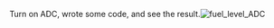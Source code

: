 Turn on ADC, wrote some code, and see the result.![fuel_level_ADC](https://github.com/user-attachments/assets/493ee66e-9f2f-48b8-8b32-f2eb8208d055)
